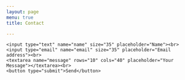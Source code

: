 ```yaml
---
layout: page
menu: true
title: Contact

---
```


<style type="text/css">
  	textarea {    display: block;
    margin-left: 0px;
    margin-right: auto;
  }
	input {    display: block;
    margin-left: 0px;
    margin-right: auto;
  }
  	button {	display: block;
  	margin-left: 0 px;
  	margin-right: auto;
  }
</style>

<form action="https://getform.io/f/3709f960-4951-4882-833f-0065446401df" method="POST">

    <input type="text" name="name" size="35" placeholder="Name"><br>
    <input type="email" name="email" size="35" placeholder="Email address"><br>
    <textarea name="message" rows="10" cols="40" placeholder="Your Message"></textarea><br>
    <button type="submit">Send</button>
    
</form>